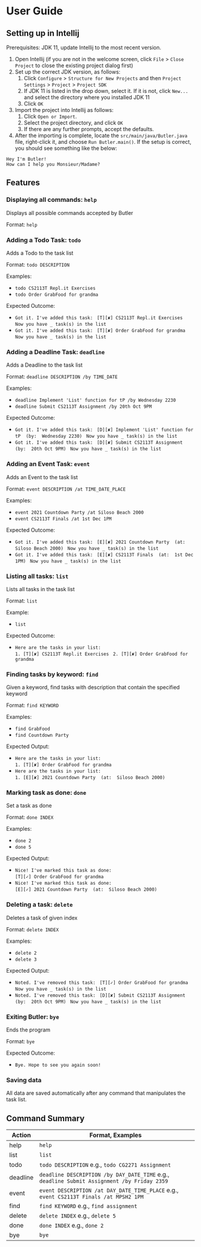 # User Guide

## Setting up in Intellij

Prerequisites: JDK 11, update Intellij to the most recent version.

1. Open Intellij (if you are not in the welcome screen, click `File` > `Close Project` to close the existing project dialog first)
1. Set up the correct JDK version, as follows:
   1. Click `Configure` > `Structure for New Projects` and then `Project Settings` > `Project` > `Project SDK`
   1. If JDK 11 is listed in the drop down, select it. If it is not, click `New...` and select the directory where you installed JDK 11
   1. Click `OK`
1. Import the project into Intellij as follows:
   1. Click `Open or Import`.
   1. Select the project directory, and click `OK`
   1. If there are any further prompts, accept the defaults.
1. After the importing is complete, locate the `src/main/java/Butler.java` file, right-click it, and choose `Run Butler.main()`. If the setup is correct, you should see something like the below:

```
Hey I'm Butler!
How can I help you Monsieur/Madame?
```

## Features 

### Displaying all commands: `help`
Displays all possible commands accepted by Butler

Format: `help`

### Adding a Todo Task: `todo`
Adds a Todo to the task list

Format: `todo DESCRIPTION`

Examples:
* `todo CS2113T Repl.it Exercises`
* `todo Order GrabFood for grandma`

Expected Outcome:
* `Got it. I've added this task: `
  `[T][✘] CS2113T Repl.it Exercises `
  `Now you have _ task(s) in the list `
* `Got it. I've added this task: `
  `[T][✘] Order GrabFood for grandma `
  `Now you have _ task(s) in the list`

### Adding a Deadline Task: `deadline`
Adds a Deadline to the task list

Format: `deadline DESCRIPTION /by TIME_DATE`

Examples:
* `deadline Implement 'List' function for tP /by Wednesday 2230`
* `deadline Submit CS2113T Assignment /by 20th Oct 9PM`

Expected Outcome:

* `Got it. I've added this task: ` 
`[D][✘] Implement 'List' function for tP  (by:  Wednesday 2230) `
`Now you have _ task(s) in the list `
* `Got it. I've added this task: `
`[D][✘] Submit CS2113T Assignment  (by:  20th Oct 9PM) `
`Now you have _ task(s) in the list `

### Adding an Event Task: `event`
Adds an Event to the task list

Format: `event DESCRIPTION /at TIME_DATE_PLACE`

Examples:
* `event 2021 Countdown Party /at Siloso Beach 2000`
* `event CS2113T Finals /at 1st Dec 1PM`

Expected Outcome:
* `Got it. I've added this task: `
`[E][✘] 2021 Countdown Party  (at:  Siloso Beach 2000) `
`Now you have _ task(s) in the list `
* `Got it. I've added this task: `
`[E][✘] CS2113T Finals  (at:  1st Dec 1PM) `
`Now you have _ task(s) in the list `

### Listing all tasks: `list`
Lists all tasks in the task list

Format: `list`

Example: 
* `list`

Expected Outcome:
* `Here are the tasks in your list: `
`                                    `
`1. [T][✘] CS2113T Repl.it Exercises `
`2. [T][✘] Order GrabFood for grandma `

### Finding tasks by keyword: `find`
Given a keyword, find tasks with description that contain the specified keyword

Format: `find KEYWORD`

Examples:
* `find GrabFood`
* `find Countdown Party`

Expected Output:
* `Here are the tasks in your list: `
`                                     `
`1. [T][✘] Order GrabFood for grandma `
* `Here are the tasks in your list: `
`                                   `
`1. [E][✘] 2021 Countdown Party  (at:  Siloso Beach 2000) `


### Marking task as done: `done`
Set a task as done

Format: `done INDEX`

Examples:
* `done 2`
* `done 5`

Expected Output:
* `Nice! I've marked this task as done: `
`                                    `
`[T][✓] Order GrabFood for grandma `
* `Nice! I've marked this task as done: `
`                                      `
`[E][✓] 2021 Countdown Party  (at:  Siloso Beach 2000) `

### Deleting a task: `delete`
Deletes a task of given index

Format: `delete INDEX`

Examples:
* `delete 2`
* `delete 3`

Expected Output:
* `Noted. I've removed this task: `
`[T][✓] Order GrabFood for grandma `
`Now you have _ task(s) in the list `
* `Noted. I've removed this task: `
`[D][✘] Submit CS2113T Assignment  (by:  20th Oct 9PM) `
`Now you have _ task(s) in the list `

### Exiting Butler: `bye`
Ends the program

Format: `bye`

Expected Outcome:
* `Bye. Hope to see you again soon!`

### Saving data
All data are saved automatically after any command that manipulates the task list.

## Command Summary

Action | Format, Examples
-------|-----------------
help|`help`
list|`list` 
todo|`todo DESCRIPTION` e.g., `todo CG2271 Assignment`
deadline|`deadline DESCRIPTION /by DAY_DATE_TIME` e.g., `deadline Submit Assignment /by Friday 2359`
event|`event DESCRIPTION /at DAY_DATE_TIME_PLACE` e.g., `event CS2113T Finals /at MPSH2 1PM`
find|`find KEYWORD` e.g., `find assignment`
delete|`delete INDEX` e.g., `delete 5`
done|`done INDEX` e.g., `done 2`
bye|`bye`